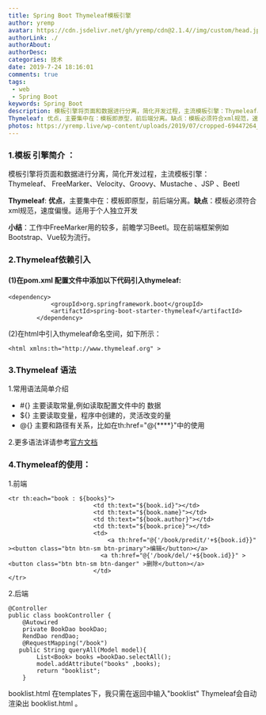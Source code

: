 ```yaml
---
title: Spring Boot Thymeleaf模板引擎
author: yremp
avatar: https://cdn.jsdelivr.net/gh/yremp/cdn@2.1.4//img/custom/head.jpg
authorLink: ./
authorAbout: 
authorDesc: 
categories: 技术
date: 2019-7-24 18:16:01
comments: true
tags: 
 - web
 - Spring Boot
keywords: Spring Boot 
description: 模板引擎将页面和数据进行分离，简化开发过程，主流模板引擎：Thymeleaf、 FreeMarker、Velocity、Groovy、Mustache 、JSP 、Beetl
Thymeleaf: 优点，主要集中在：模板即原型，前后端分离。缺点：模板必须符合xml规范，速度偏慢。适用于个人独立开发
photos: https://yremp.live/wp-content/uploads/2019/07/cropped-69447264_p14-1.png
---
```

<!-- wp:heading {"level":3} -->
<h3>1.模板 引擎简介 ：</h3>
<!-- /wp:heading -->

<!-- wp:paragraph -->
<p>模板引擎将页面和数据进行分离，简化开发过程，主流模板引擎：Thymeleaf、&nbsp;FreeMarker、Velocity、Groovy、Mustache 、JSP 、Beetl</p>
<!-- /wp:paragraph -->

<!-- wp:paragraph -->
<p><strong>Thymeleaf</strong>: <strong>优点</strong>，主要集中在：模板即原型，前后端分离。<strong>缺点</strong>：模板必须符合xml规范，速度偏慢。适用于个人独立开发</p>
<!-- /wp:paragraph -->

<!-- wp:paragraph -->
<p><strong>小结</strong>：工作中FreeMarker用的较多，前瞻学习Beetl。现在前端框架例如Bootstrap、Vue较为流行。</p>
<!-- /wp:paragraph -->

<!-- wp:heading {"level":3} -->
<h3>2.Thymeleaf依赖引入</h3>
<!-- /wp:heading -->

<!-- wp:heading {"level":4} -->
<h4>(1)在pom.xml 配置文件中添加以下代码引入thymeleaf:</h4>
<!-- /wp:heading -->

<!-- wp:code -->
<pre class="wp-block-code"><code>&lt;dependency>
            &lt;groupId>org.springframework.boot&lt;/groupId>
            &lt;artifactId>spring-boot-starter-thymeleaf&lt;/artifactId>
        &lt;/dependency></code></pre>
<!-- /wp:code -->

<!-- wp:paragraph -->
<p>(2)在html中引入thymeleaf命名空间，如下所示：</p>
<!-- /wp:paragraph -->

<!-- wp:code -->
<pre class="wp-block-code"><code>&lt;html xmlns:th="http://www.thymeleaf.org" ></code></pre>
<!-- /wp:code -->

<!-- wp:heading {"level":3} -->
<h3>3.Thymeleaf 语法</h3>
<!-- /wp:heading -->

<!-- wp:paragraph -->
<p>1.常用语法简单介绍</p>
<!-- /wp:paragraph -->

<!-- wp:list -->
<ul><li>#{}  主要读取常量,例如读取配置文件中的 数据</li><li>${}  主要读取变量，程序中创建的，灵活改变的量</li><li>@{}  主要和路径有关系，比如在th:href="@{****}"中的使用</li></ul>
<!-- /wp:list -->

<!-- wp:paragraph -->
<p>2.更多语法详请参考<a href="https://www.thymeleaf.org/doc/tutorials/2.1/usingthymeleaf.html">官方文档</a></p>
<!-- /wp:paragraph -->

<!-- wp:heading {"level":3} -->
<h3>4.Thymeleaf的使用：</h3>
<!-- /wp:heading -->

<!-- wp:paragraph -->
<p>1.前端</p>
<!-- /wp:paragraph -->

<!-- wp:code -->
<pre class="wp-block-code"><code>&lt;tr th:each="book : ${books}">
                        &lt;td th:text="${book.id}">&lt;/td>
                        &lt;td th:text="${book.name}">&lt;/td>
                        &lt;td th:text="${book.author}">&lt;/td>
                        &lt;td th:text="${book.price}">&lt;/td>
                        &lt;td>
                            &lt;a th:href="@{'/book/predit/'+${book.id}}" >&lt;button class="btn btn-sm btn-primary">编辑&lt;/button>&lt;/a>
                          &lt;a th:href="@{'/book/del/'+${book.id}}" >&lt;button class="btn btn-sm btn-danger" >删除&lt;/button>&lt;/a>
                        &lt;/td>
&lt;/tr></code></pre>
<!-- /wp:code -->

<!-- wp:paragraph -->
<p>2.后端</p>
<!-- /wp:paragraph -->

<!-- wp:code -->
<pre class="wp-block-code"><code>@Controller
public class bookController {
    @Autowired
    private BookDao bookDao;
    RendDao rendDao;
    @RequestMapping("/book")
   public String queryAll(Model model){
        List&lt;Book> books =bookDao.selectAll();
        model.addAttribute("books" ,books);
        return "booklist";
    }</code></pre>
<!-- /wp:code -->

<!-- wp:paragraph -->
<p>booklist.html 在templates下，我只需在返回中输入"booklist" Thymeleaf会自动渲染出 booklist.html 。</p>
<!-- /wp:paragraph -->

<!-- wp:paragraph -->
<p></p>
<!-- /wp:paragraph -->